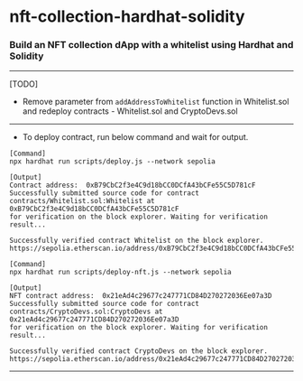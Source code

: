 # nft-collection-hardhat-solidity

### Build an NFT collection dApp with a whitelist using Hardhat and Solidity

---

[TODO]

- Remove parameter from `addAddressToWhitelist` function in Whitelist.sol and redeploy contracts - Whitelist.sol and CryptoDevs.sol

---

- To deploy contract, run below command and wait for output.

```
[Command]
npx hardhat run scripts/deploy.js --network sepolia

[Output]
Contract address:  0xB79CbC2f3e4C9d18bCC0DCfA43bCFe55C5D781cF
Successfully submitted source code for contract
contracts/Whitelist.sol:Whitelist at 0xB79CbC2f3e4C9d18bCC0DCfA43bCFe55C5D781cF
for verification on the block explorer. Waiting for verification result...

Successfully verified contract Whitelist on the block explorer.
https://sepolia.etherscan.io/address/0xB79CbC2f3e4C9d18bCC0DCfA43bCFe55C5D781cF#code
```

```
[Command]
npx hardhat run scripts/deploy-nft.js --network sepolia

[Output]
NFT contract address:  0x21eAd4c29677c247771CD84D270272036Ee07a3D
Successfully submitted source code for contract
contracts/CryptoDevs.sol:CryptoDevs at 0x21eAd4c29677c247771CD84D270272036Ee07a3D
for verification on the block explorer. Waiting for verification result...

Successfully verified contract CryptoDevs on the block explorer.
https://sepolia.etherscan.io/address/0x21eAd4c29677c247771CD84D270272036Ee07a3D#code
```

---
